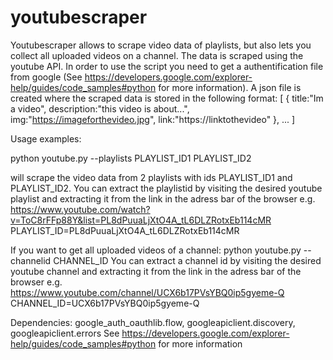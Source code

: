 # youtubescraper

Youtubescraper allows to scrape video data of playlists, but also lets you collect all uploaded videos on a channel.
The data is scraped using the youtube API. In order to use the script you need to get a authentification file from google
(See https://developers.google.com/explorer-help/guides/code_samples#python for more information). A json file is created where the scraped data is stored in the following format:
[ { title:"Im a video", description:"this video is about...", img:"https://imageforthevideo.jpg", link:"https://linktothevideo" }, ... ]

Usage examples:

python youtube.py --playlists PLAYLIST_ID1 PLAYLIST_ID2

will scrape the video data from 2 playlists with ids PLAYLIST_ID1 and PLAYLIST_ID2.
You can extract the playlistid by visiting the desired youtube playlist and extracting it from the link in the adress bar of the browser
e.g. https://www.youtube.com/watch?v=ToC8rFFp88Y&list=PL8dPuuaLjXtO4A_tL6DLZRotxEb114cMR
PLAYLIST_ID=PL8dPuuaLjXtO4A_tL6DLZRotxEb114cMR

If you want to get all uploaded videos of a channel: python youtube.py --channelid CHANNEL_ID
You can extract a channel id by visiting the desired youtube channel and extracting it from the link in the adress bar of the browser
e.g. https://www.youtube.com/channel/UCX6b17PVsYBQ0ip5gyeme-Q
CHANNEL_ID=UCX6b17PVsYBQ0ip5gyeme-Q


Dependencies:  google_auth_oauthlib.flow, googleapiclient.discovery, googleapiclient.errors
See https://developers.google.com/explorer-help/guides/code_samples#python for more information 
